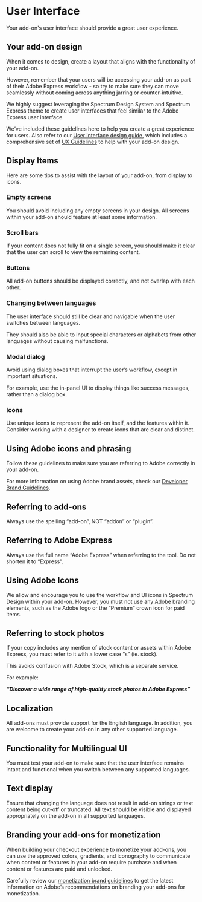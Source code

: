 # User Interface

Your add-on's user interface should provide a great user experience.

## Your add-on design

When it comes to design, create a layout that aligns with the functionality of your add-on.

However, remember that your users will be accessing your add-on as part of their Adobe Express workflow - so try to make sure they can move seamlessly without coming across anything jarring or counter-intuitive.

We highly suggest leveraging the Spectrum Design System and Spectrum Express theme to create user interfaces that feel similar to the Adobe Express user interface.

We’ve included these guidelines here to help you create a great experience for users. Also refer to our [User interface design guide](../../../design/index.md), which includes a comprehensive set of [UX Guidelines](../../../design/ux_guidelines/introduction.md) to help with your add-on design.

## Display Items

Here are some tips to assist with the layout of your add-on, from display to icons.

### Empty screens

You should avoid including any empty screens in your design. All screens within your add-on should feature at least some information.

### Scroll bars

If your content does not fully fit on a single screen, you should make it clear that the user can scroll to view the remaining content.

### Buttons

All add-on buttons should be displayed correctly, and not overlap with each other.

### Changing between languages

The user interface should still be clear and navigable when the user switches between languages.

They should also be able to input special characters or alphabets from other languages without causing malfunctions.

### Modal dialog

Avoid using dialog boxes that interrupt the user’s workflow, except in important situations.

For example, use the in-panel UI to display things like success messages, rather than a dialog box.

### Icons

Use unique icons to represent the add-on itself, and the features within it. Consider working with a designer to create icons that are clear and distinct.

## Using Adobe icons and phrasing

Follow these guidelines to make sure you are referring to Adobe correctly in your add-on.

For more information on using Adobe brand assets, check our [Developer Brand Guidelines](../brand_guidelines.md).

## Referring to add-ons

Always use the spelling “add-on”, NOT “addon” or “plugin”.

## Referring to Adobe Express

Always use the full name “Adobe Express” when referring to the tool. Do not shorten it to “Express”.

## Using Adobe Icons

We allow and encourage you to use the workflow and UI icons in Spectrum Design within your add-on. However, you must not use any Adobe branding elements, such as the Adobe logo or the “Premium” crown icon for paid items.

## Referring to stock photos

If your copy includes any mention of stock content or assets within Adobe Express, you must refer to it with a lower case “s” (ie. stock).

This avoids confusion with Adobe Stock, which is a separate service.

For example:

***“Discover a wide range of high-quality stock photos in Adobe Express”***

## Localization

All add-ons must provide support for the English language. In addition, you are welcome to create your add-on in any other supported language.

## Functionality for Multilingual UI

You must test your add-on to make sure that the user interface remains intact and functional when you switch between any supported languages.

## Text display

Ensure that changing the language does not result in add-on strings or text content being cut-off or truncated. All text should be visible and displayed appropriately on the add-on in all supported languages.

## Branding your add-ons for monetization

When building your checkout experience to monetize your add-ons, you can use the approved colors, gradients, and iconography to communicate when content or features in your add-on require purchase and when content or features are paid and unlocked.

Carefully review our [monetization brand guidelines](../monetization.md#branding-your-add-ons-for-monetization) to get the latest information on Adobe’s recommendations on branding your add-ons for monetization.
